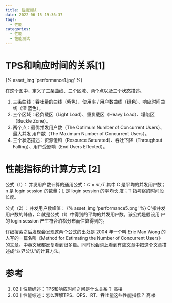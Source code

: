 ```yaml
---
title: 性能测试  
date: 2022-06-15 19:36:37
tags:
  - 性能
categories:
  - 性能
  - 性能测试
---
```


<p></p>
<!-- more -->



#  TPS和响应时间的关系[1]

{% asset_img  'performance1.jpg' %}

在这个图中，定义了三条曲线、三个区域、两个点以及三个状态描述。
1. 三条曲线：吞吐量的曲线（紫色）、使用率 / 用户数曲线（绿色）、响应时间曲线（深
蓝色）。
2. 三个区域：轻负载区（Light Load）、重负载区（Heavy Load）、塌陷区（Buckle
Zone）。
3. 两个点：最优并发用户数（The Optimum Number of Concurrent Users）、最大并发
用户数（The Maximum Number of Concurrent Users）。
4. 三个状态描述：资源饱和（Resource Saturated）、吞吐下降（Throughput
Falling）、用户受影响（End Users Effected）。

# 性能指标的计算方式 [2]

公式（1）：
并发用户数计算的通用公式：*C* = *nL/T*
其中 C 是平均的并发用户数；n 是 login session 的数量；L 是 login session 的平均长
度；T 指考察的时间段长度。



公式（2）：
并发用户数峰值： 
{% asset_img  'performance5.png' %}
C’指并发用户数的峰值，C 就是公式（1）中得到的平均的并发用户数。该公式是假设用
户的 login session 产生符合泊松分布而估算得到的。

仔细搜索之后发现会发现这两个公式的出处是 2004 年一个叫 Eric Man Wong 的人写的一篇名叫《Method for Estimating the Number of Concurrent Users》的文章。中英文我都反复看到很多篇。同时也会网上看到有些文章中把这个文章描述成“业界公认”的计算方法。

# 参考
1. 02丨性能综述：TPS和响应时间之间是什么关系？  高楼
2. 03丨性能综述：怎么理解TPS、QPS、RT、吞吐量这些性能指标？ 高楼



